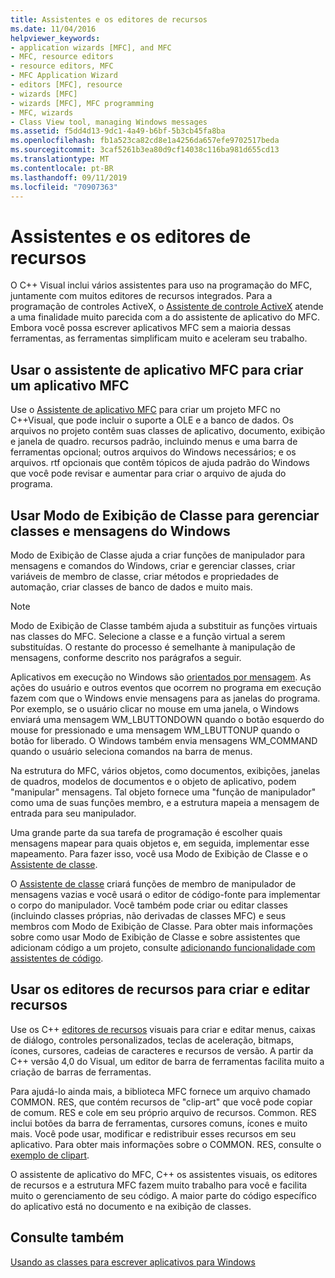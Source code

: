 ```yaml
---
title: Assistentes e os editores de recursos
ms.date: 11/04/2016
helpviewer_keywords:
- application wizards [MFC], and MFC
- MFC, resource editors
- resource editors, MFC
- MFC Application Wizard
- editors [MFC], resource
- wizards [MFC]
- wizards [MFC], MFC programming
- MFC, wizards
- Class View tool, managing Windows messages
ms.assetid: f5dd4d13-9dc1-4a49-b6bf-5b3cb45fa8ba
ms.openlocfilehash: fb1a523ca82cd8e1a4256da657efe9702517beda
ms.sourcegitcommit: 3caf5261b3ea80d9cf14038c116ba981d655cd13
ms.translationtype: MT
ms.contentlocale: pt-BR
ms.lasthandoff: 09/11/2019
ms.locfileid: "70907363"
---
```

# <a name="wizards-and-the-resource-editors"></a>Assistentes e os editores de recursos

O C++ Visual inclui vários assistentes para uso na programação do MFC, juntamente com muitos editores de recursos integrados. Para a programação de controles ActiveX, o [Assistente de controle ActiveX](../mfc/reference/mfc-activex-control-wizard.md) atende a uma finalidade muito parecida com a do assistente de aplicativo do MFC. Embora você possa escrever aplicativos MFC sem a maioria dessas ferramentas, as ferramentas simplificam muito e aceleram seu trabalho.

##  <a name="_core_use_appwizard_to_create_an_mfc_application"></a>Usar o assistente de aplicativo MFC para criar um aplicativo MFC

Use o [Assistente de aplicativo MFC](../mfc/reference/mfc-application-wizard.md) para criar um projeto MFC no C++Visual, que pode incluir o suporte a OLE e a banco de dados. Os arquivos no projeto contêm suas classes de aplicativo, documento, exibição e janela de quadro. recursos padrão, incluindo menus e uma barra de ferramentas opcional; outros arquivos do Windows necessários; e os arquivos. rtf opcionais que contêm tópicos de ajuda padrão do Windows que você pode revisar e aumentar para criar o arquivo de ajuda do programa.

##  <a name="_core_use_classwizard_to_manage_classes_and_windows_messages"></a>Usar Modo de Exibição de Classe para gerenciar classes e mensagens do Windows

Modo de Exibição de Classe ajuda a criar funções de manipulador para mensagens e comandos do Windows, criar e gerenciar classes, criar variáveis de membro de classe, criar métodos e propriedades de automação, criar classes de banco de dados e muito mais.

> [!NOTE]
>  Modo de Exibição de Classe também ajuda a substituir as funções virtuais nas classes do MFC. Selecione a classe e a função virtual a serem substituídas. O restante do processo é semelhante à manipulação de mensagens, conforme descrito nos parágrafos a seguir.

Aplicativos em execução no Windows são [orientados por mensagem](../mfc/message-handling-and-mapping.md). As ações do usuário e outros eventos que ocorrem no programa em execução fazem com que o Windows envie mensagens para as janelas do programa. Por exemplo, se o usuário clicar no mouse em uma janela, o Windows enviará uma mensagem WM_LBUTTONDOWN quando o botão esquerdo do mouse for pressionado e uma mensagem WM_LBUTTONUP quando o botão for liberado. O Windows também envia mensagens WM_COMMAND quando o usuário seleciona comandos na barra de menus.

Na estrutura do MFC, vários objetos, como documentos, exibições, janelas de quadros, modelos de documentos e o objeto de aplicativo, podem "manipular" mensagens. Tal objeto fornece uma "função de manipulador" como uma de suas funções membro, e a estrutura mapeia a mensagem de entrada para seu manipulador.

Uma grande parte da sua tarefa de programação é escolher quais mensagens mapear para quais objetos e, em seguida, implementar esse mapeamento. Para fazer isso, você usa Modo de Exibição de Classe e o [Assistente de classe](reference/mfc-class-wizard.md).

O [Assistente de classe](reference/mfc-class-wizard.md) criará funções de membro de manipulador de mensagens vazias e você usará o editor de código-fonte para implementar o corpo do manipulador. Você também pode criar ou editar classes (incluindo classes próprias, não derivadas de classes MFC) e seus membros com Modo de Exibição de Classe. Para obter mais informações sobre como usar Modo de Exibição de Classe e sobre assistentes que adicionam código a um projeto, consulte [adicionando funcionalidade com assistentes de código](../ide/adding-functionality-with-code-wizards-cpp.md).

##  <a name="_core_use_the_resource_editors_to_create_and_edit_resources"></a>Usar os editores de recursos para criar e editar recursos

Use os C++ [editores de recursos](../windows/resource-editors.md) visuais para criar e editar menus, caixas de diálogo, controles personalizados, teclas de aceleração, bitmaps, ícones, cursores, cadeias de caracteres e recursos de versão. A partir da C++ versão 4,0 do Visual, um editor de barra de ferramentas facilita muito a criação de barras de ferramentas.

Para ajudá-lo ainda mais, a biblioteca MFC fornece um arquivo chamado COMMON. RES, que contém recursos de "clip-art" que você pode copiar de comum. RES e cole em seu próprio arquivo de recursos. Common. RES inclui botões da barra de ferramentas, cursores comuns, ícones e muito mais. Você pode usar, modificar e redistribuir esses recursos em seu aplicativo. Para obter mais informações sobre o COMMON. RES, consulte o [exemplo de clipart](../overview/visual-cpp-samples.md).

O assistente de aplicativo do MFC, C++ os assistentes visuais, os editores de recursos e a estrutura MFC fazem muito trabalho para você e facilita muito o gerenciamento de seu código. A maior parte do código específico do aplicativo está no documento e na exibição de classes.

## <a name="see-also"></a>Consulte também

[Usando as classes para escrever aplicativos para Windows](../mfc/using-the-classes-to-write-applications-for-windows.md)
